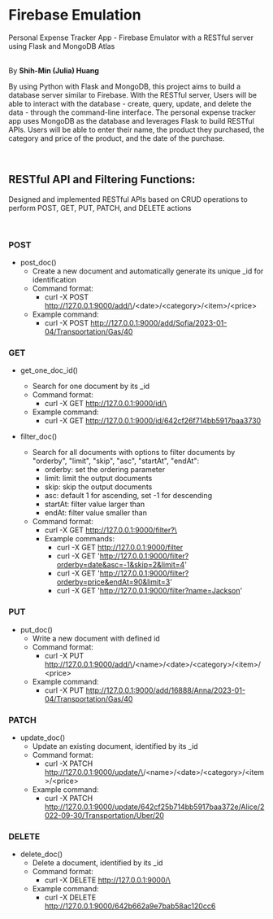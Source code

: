 # Firebase Emulation
Personal Expense Tracker App - Firebase Emulator with a RESTful server using Flask and MongoDB Atlas

<br>
By <strong>Shih-Min (Julia) Huang</strong>

<br>

By using Python with Flask and MongoDB, this project aims to build a database server similar to Firebase. With the RESTful server, Users will be able to interact with the database - create, query, update, and delete the data - through the command-line interface.
The personal expense tracker app uses MongoDB as the database and leverages Flask to build RESTful APIs. Users will be able to enter their name, the product they purchased, the category and price of the product, and the date of the purchase.


<br>

## RESTful API and Filtering Functions:
Designed and implemented RESTful APIs based on CRUD operations to perform POST, GET, PUT, PATCH, and DELETE actions

<br>

### POST
- post_doc()
  - Create a new document and automatically generate its unique _id for identification
  - Command format:
    - curl -X POST http://127.0.0.1:9000/add/\<name>/\<date>/\<category>/\<item>/\<price>
  - Example command: 
    - curl -X POST http://127.0.0.1:9000/add/Sofia/2023-01-04/Transportation/Gas/40

  

### GET

- get_one_doc_id()
  - Search for one document by its _id
  - Command format:
    - curl -X GET http://127.0.0.1:9000/id/\<id>
  - Example command: 
    - curl -X GET http://127.0.0.1:9000/id/642cf26f714bb5917baa3730


- filter_doc()
  - Search for all documents with options to filter documents by "orderby", "limit", "skip", "asc", "startAt", "endAt":
    - orderby: set the ordering parameter
    - limit: limit the output documents
    - skip: skip the output documents
    - asc: default 1 for ascending, set -1 for descending
    - startAt: filter value larger than
    - endAt: filter value smaller than
  - Command format:
    - curl -X GET http://127.0.0.1:9000/filter?\<queryparam>
    - Example commands: 
      - curl -X GET http://127.0.0.1:9000/filter
      - curl -X GET 'http://127.0.0.1:9000/filter?orderby=date&asc=-1&skip=2&limit=4'
      - curl -X GET 'http://127.0.0.1:9000/filter?orderby=price&endAt=90&limit=3'
      - curl -X GET 'http://127.0.0.1:9000/filter?name=Jackson'
  
### PUT
- put_doc()
  - Write a new document with defined id
  - Command format:
    - curl -X PUT http://127.0.0.1:9000/add/\<id>/\<name>/\<date>/\<category>/\<item>/\<price>
  - Example command: 
    - curl -X PUT http://127.0.0.1:9000/add/16888/Anna/2023-01-04/Transportation/Gas/40



### PATCH
- update_doc()
  - Update an existing document, identified by its _id
  - Command format:
    - curl -X PATCH http://127.0.0.1:9000/update/\<id>/\<name>/\<date>/\<category>/\<item>/\<price>
  - Example command: 
    - curl -X PATCH http://127.0.0.1:9000/update/642cf25b714bb5917baa372e/Alice/2022-09-30/Transportation/Uber/20



### DELETE
- delete_doc()
  - Delete a document, identified by its _id
  - Command format:
    - curl -X DELETE http://127.0.0.1:9000/\<id>
  - Example command: 
    - curl -X DELETE http://127.0.0.1:9000/642b662a9e7bab58ac120cc6
